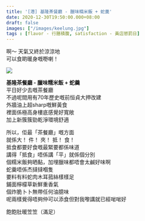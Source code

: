 ```yaml
---
title: '[港] 基隆茶餐廳 - 臘味糯米飯 + 蛇羹'
date: 2020-12-30T19:50:00.000+08:00
draft: false
images: ["/images/keelung.jpg"]
tags : [flavor - 行膳積腹, satisfaction - 黃店懲罰日]
---
```


啊～ 天氣又終於涼涼地  
可以食啲暖身嘅嘢喇！  

![](/images/keelung.jpg)

**基隆茶餐廳 - 臘味糯米飯 + 蛇羹**  
平日好少去嘅茶餐廳  
不過呢間用有70年歷史嘅前恒貞大押改建  
外牆油上超sharp嘅鮮黃食  
裡面係極高身樓底感覺好寬敞  
加上新簇簇勁乾淨環境舒適  
  
所以，佢最「茶餐廳」嘅方面  
就係大！ 件！ 夾！ 抵！ 食！  
抵食都要好食嘅最緊要都係味道  
講得「抵食」唔係講「平」就係個分別  
個糯米飯夠晒黏，加埋臘味都唔會太鹹好味啊  
蛇羹唔係杰撻撻嗰隻  
要料有料蛇肉木耳菰絲樣樣足  
鋪面檸檬草新鮮重香氣  
個炸脆卜卜無帶任何油臆味  
呢兩樣覺得唔夠仲可以添食但對我嚟講就已經啱啱好  
  
飽飽肚暖笠笠（滿足）    
